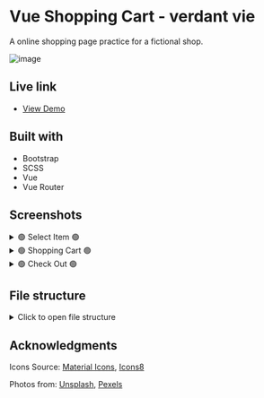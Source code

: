 # Vue Shopping Cart - verdant vie

A online shopping page practice for a fictional shop.



![image](https://github.com/peiyi-c/verdant-vie/assets/73789013/d4759d08-67eb-4542-b525-29f5d784d4e8)

## Live link

- [View Demo](https://verdant-vie.vercel.app/)

## Built with

- Bootstrap
- SCSS
- Vue
- Vue Router



## Screenshots


<details>
<summary> 🟢 Select Item 🟢 </summary>
  
  ![image](https://github.com/peiyi-c/verdant-vie/assets/73789013/53678965-912a-4d9c-89a2-fb214566e496)

</details>

<details>
<summary> 🟢 Shopping Cart 🟢 </summary>
  
![image](https://github.com/peiyi-c/verdant-vie/assets/73789013/83d8515a-23b5-49a7-bc2b-98b78fb72c6f)

</details>

<details>
<summary> 🟢 Check Out 🟢 </summary>
  
![image](https://github.com/peiyi-c/verdant-vie/assets/73789013/57b20812-924b-4bda-b6c3-729ef10f2eb8)

</details>

## File structure

<details>
<summary>Click to open file structure</summary>

```
├── node_modules
├── data
│    └── data.json
├── public
├── src
│   ├── assets
│   │     └── images
│   │
│   ├──components
│   │     │
│   │     ├── Navbar.vue
│   │     ├── NavItem.vue
│   │     ├── ProductCard.vue
│   │     ├── ProductModal.vue
│   │     ├── ShoppingBag.vue
│   │     ├── ShoppingCart.vue
│   │     ├── ShoppingCartItem.vue
│   │     ├── CheckoutItem.vue
│   │     ├── Footer.vue
│   │     └── FooterCanvas.vue
│   │
│   ├──composables
│   │     │
│   │     ├── useFooterContent.js
│   │     ├── useImageLoad.js
│   │     ├── useLocalStorage.js
│   │     ├── useProducts.js
│   │     ├── useShoppingCart.js
│   │     └── useWindowWidth.js
│   │
│   ├──pages
│   │     │
│   │     ├── Accessorty.vue
│   │     ├── Body.vue
│   │     ├── Checkout.vue
│   │     ├── Face.vue
│   │     ├── Hair.vue
│   │     ├── HomePage.vue
│   │     ├── HomeStyle.vue
│   │     ├── NotFound.vue
│   │     ├── Test.vue
│   │     └── Thankyou.vue
│   ├── router
│   │     └── index.js
│   │
│   ├──scss
│   │    ├── globals
│   │    ├── utility
│   │    └── custom.scss
│   │
│   ├── App.vue
│   └── main.js
│
├── .gitignore
├── index.html
...
└── README.md

```

</details>


## Acknowledgments

Icons Source: [Material Icons](https://fonts.google.com/icons), [Icons8](https://icons8.com/icons/set/twitter-x)

Photos from: [Unsplash](www.unsplash.com), [Pexels](www.pexels.com)
